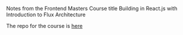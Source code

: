 Notes from the Frontend Masters Course title Building in React.js with Introduction to Flux Architecture

The repo for the course is [here](https://github.com/FrontendMasters/2015-02-13-React/)
